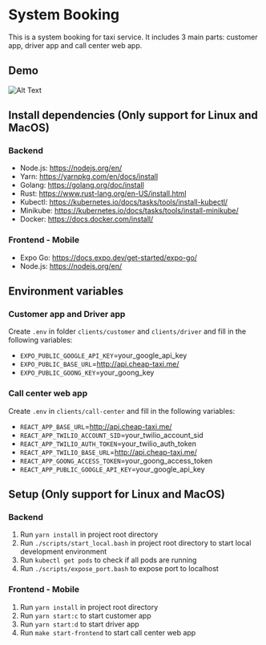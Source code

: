 # System Booking
This is a system booking for taxi service. It includes 3 main parts: customer app, driver app and call center web app.
## Demo
![Alt Text](docs/demo.gif)
## Install dependencies (Only support for Linux and MacOS)
### Backend
- Node.js: https://nodejs.org/en/
- Yarn: https://yarnpkg.com/en/docs/install
- Golang: https://golang.org/doc/install
- Rust: https://www.rust-lang.org/en-US/install.html
- Kubectl: https://kubernetes.io/docs/tasks/tools/install-kubectl/
- Minikube: https://kubernetes.io/docs/tasks/tools/install-minikube/
- Docker: https://docs.docker.com/install/

### Frontend - Mobile
- Expo Go: https://docs.expo.dev/get-started/expo-go/
- Node.js: https://nodejs.org/en/

## Environment variables
### Customer app and Driver app
Create `.env` in folder `clients/customer` and `clients/driver` and fill in the following variables:
- `EXPO_PUBLIC_GOOGLE_API_KEY`=your_google_api_key
- `EXPO_PUBLIC_BASE_URL`=http://api.cheap-taxi.me/
- `EXPO_PUBLIC_GOONG_KEY`=your_goong_key

### Call center web app
Create `.env` in `clients/call-center` and fill in the following variables:
- `REACT_APP_BASE_URL`=http://api.cheap-taxi.me/
- `REACT_APP_TWILIO_ACCOUNT_SID`=your_twilio_account_sid
- `REACT_APP_TWILIO_AUTH_TOKEN`=your_twilio_auth_token
- `REACT_APP_TWILIO_BASE_URL`=http://api.cheap-taxi.me/
- `REACT_APP_GOONG_ACCESS_TOKEN`=your_goong_access_token
- `REACT_APP_PUBLIC_GOOGLE_API_KEY`=your_google_api_key

## Setup (Only support for Linux and MacOS)
### Backend
1. Run `yarn install` in project root directory
2. Run `./scripts/start_local.bash` in project root directory to start local development environment
3. Run `kubectl get pods` to check if all pods are running
4. Run `./scripts/expose_port.bash` to expose port to localhost

### Frontend - Mobile
1. Run `yarn install` in project root directory
2. Run `yarn start:c` to start customer app
3. Run `yarn start:d` to start driver app
4. Run `make start-frontend` to start call center web app
